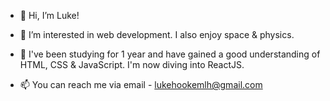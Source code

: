 - 👋 Hi, I’m Luke!

- 👀 I’m interested in web development. I also enjoy space & physics.
- 🌱  I've been studying for 1 year and have gained a good understanding of HTML, CSS & JavaScript. I'm now diving into ReactJS. 
     
- 📫 You can reach me via email - lukehookemlh@gmail.com
